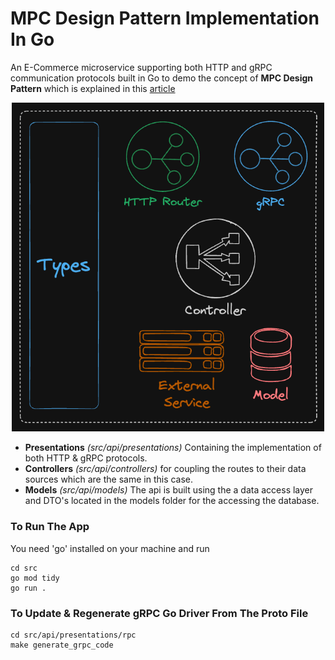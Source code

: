 # MPC Design Pattern Implementation In Go

An E-Commerce microservice supporting both HTTP and gRPC communication protocols built in Go to demo the concept of **MPC Design Pattern** which is explained in this [article](https://medium.com/@m.a.faried/mvc-or-mpc-e907f39f9e35)

<p align='center'>
    <img src='./readme/arch.png' alt='portfolio preview' width="500"/>
</p>

- **Presentations** _(src/api/presentations)_ Containing the implementation of both HTTP & gRPC protocols.
- **Controllers** _(src/api/controllers)_ for coupling the routes to their data sources which are the same in this case.
- **Models** _(src/api/models)_ The api is built using the a data access layer and DTO's located in the models folder for the accessing the database.

### To Run The App

You need 'go' installed on your machine and run

```
cd src
go mod tidy
go run .
```

### To Update & Regenerate gRPC Go Driver From The Proto File

```
cd src/api/presentations/rpc
make generate_grpc_code
```
